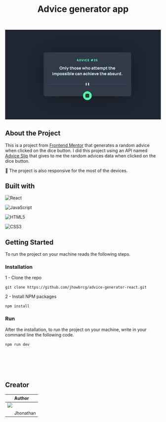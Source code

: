 <h1 align = 'center'> Advice generator app </h1>

<br>

 <p align = 'center'><img   src= 'public/advice-generator.gif'></p>

## About the Project

This is a project from [Frontend Mentor](https://www.frontendmentor.io/challenges/advice-generator-app-QdUG-13db/hub) that generates a random advice when clicked on the dice button.
I did this project using an API named [Advice Slip](https://api.adviceslip.com/) that gives to me the random advices data when clicked on the dice button.

📱 The project is also responsive for the most of the devices.

## Built with

![React](https://img.shields.io/badge/react-%2320232a.svg?style=for-the-badge&logo=react&logoColor=%2361DAFB)

![JavaScript](https://img.shields.io/badge/javascript-%23323330.svg?style=for-the-badge&logo=javascript&logoColor=%23F7DF1E)

![HTML5](https://img.shields.io/badge/html5-%23E34F26.svg?style=for-the-badge&logo=html5&logoColor=white)

![CSS3](https://img.shields.io/badge/css3-%231572B6.svg?style=for-the-badge&logo=css3&logoColor=white)

## Getting Started

To run the project on your machine reads the following steps.

### Installation

1 - Clone the repo

```
git clone https://github.com/jhowbrcg/advice-generator-react.git
```

2 - Install NPM packages

```
npm install
```

### Run

After the installation, to run the project on your machine, write in your command line the following code.

```
npm run dev
```

<br>

<br>

<br>

<!-- <h3 align = 'center'><a href = 'https://jhowbrcg.github.io/advice-generator-app/'>See the project</a></h3> -->

<div align= 'left'>

<br>

## Creator

| Author                                                                                                                                      |
| ------------------------------------------------------------------------------------------------------------------------------------------- |
| <a target="_blank" href="https://github.com/JhowBRCG"><img width="125" src="https://avatars.githubusercontent.com/u/121911885?v=4"><br></a> |
| &nbsp; &nbsp; &nbsp; Jhonathan                                                                                                              |

</div>
